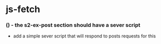 # js-fetch

### () - the s2-ex-post section should have a sever script
* add a simple sever script that will respond to posts requests for this